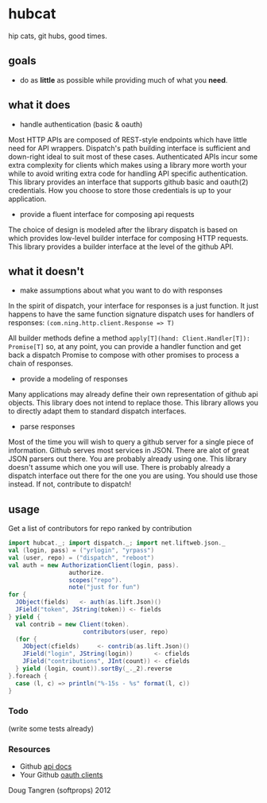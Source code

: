 # hubcat

hip cats, git hubs, good times.

## goals

- do as __little__ as possible while providing much of what you __need__.

## what it does

- handle authentication (basic & oauth)

Most HTTP APIs are composed of REST-style endpoints which have little need for API wrappers. Dispatch's path building interface is sufficient and down-right ideal to suit most of these cases. Authenticated APIs incur some extra complexity for clients which makes using a library more worth your while to avoid writing extra code for handling API specific authentication. This library provides an interface that supports github basic and oauth(2) credentials. How you choose to store those credentials is up to your application.

- provide a fluent interface for composing api requests

The choice of design is modeled after the library dispatch is based on which provides low-level builder interface for composing HTTP requests. This library provides a builder interface at the level of the github API.

## what it doesn't

- make assumptions about what you want to do with responses

In the spirit of dispatch, your interface for responses is a just function. It just happens to have
the same function signature dispatch uses for handlers of responses: `(com.ning.http.client.Response => T)`

All builder methods define a method `apply[T](hand: Client.Handler[T]): Promise[T]` so, at any point,
you can provide a handler function and get back a dispatch Promise to compose with other promises to process a chain of responses.

- provide a modeling of responses

Many applications may already define their own representation of github api objects.
This library does not intend to replace those. This library allows you to directly adapt them to standard
dispatch interfaces.

- parse responses

Most of the time you will wish to query a github server for a single piece of information. Github serves most services in JSON.
There are alot of great JSON parsers out there. You are probably already using one. This library doesn't assume which one you will use.
There is probably already a dispatch interface out there for the one you are using. You should use those instead. If not, contribute to dispatch!

## usage 

Get a list of contributors for repo ranked by contribution

```scala
import hubcat._; import dispatch._; import net.liftweb.json._
val (login, pass) = ("yrlogin", "yrpass")
val (user, repo) = ("dispatch", "reboot")
val auth = new AuthorizationClient(login, pass).
                 authorize.
                 scopes("repo").
                 note("just for fun")
for {
  JObject(fields)   <- auth(as.lift.Json)()
  JField("token", JString(token)) <- fields
} yield {
  val contrib = new Client(token).
                     contributors(user, repo)
  (for {
    JObject(cfields)     <- contrib(as.lift.Json)()
    JField("login", JString(login))      <- cfields
    JField("contributions", JInt(count)) <- cfields
  } yield (login, count)).sortBy(_._2).reverse
}.foreach {
  case (l, c) => println("%-15s - %s" format(l, c))
}
```

### Todo

(write some tests already)

### Resources

- Github [api docs](http://developer.github.com/)
- Your Github [oauth clients](https://github.com/settings/applications)

Doug Tangren (softprops) 2012
